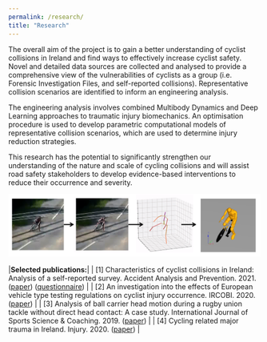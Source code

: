```yaml
---
permalink: /research/
title: "Research"
---
```



The overall aim of the project is to gain a better understanding of cyclist collisions in Ireland and find ways to effectively increase cyclist safety. Novel and detailed data sources are collected and analysed to provide a comprehensive view of the vulnerabilities of cyclists as a group (i.e. Forensic Investigation Files, and self-reported collisions). Representative collision scenarios are identified to inform an engineering analysis.

The engineering analysis involves combined Multibody Dynamics and Deep Learning approaches to traumatic injury biomechanics. An optimisation procedure is used to develop parametric computational models of representative collision scenarios, which are used to determine injury reduction strategies.

This research has the potential to significantly strengthen our understanding of the nature and scale of cycling collisions and will assist road safety stakeholders to develop evidence-based interventions to reduce their occurrence and severity.


<p align="center">
  <img src="/assets/images/Research/reconstruction_pipeline.png" width="900">
</p>


|**Selected publications:**|
| [1] Characteristics of cyclist collisions in Ireland: Analysis of a self-reported survey. Accident Analysis and Prevention. 2021. ([paper](https://www.sciencedirect.com/science/article/pii/S0001457520317681)) ([questionnaire](https://github.com/KevGildea/kevgildea.github.io/blob/master/assets/images/Research/Survey%20questionnaire.pdf)) |
| [2] An investigation into the effects of European vehicle type testing regulations on cyclist injury occurrence. IRCOBI. 2020. ([paper](http://www.ircobi.org/wordpress/downloads/irc20-asia/pdf-files/2029a.pdf)) |
| [3] Analysis of ball carrier head motion during a rugby union tackle without direct head contact: A case study. International Journal of Sports Science & Coaching. 2019. ([paper](https://journals.sagepub.com/doi/10.1177/1747954119833477)) |
| [4] Cycling related major trauma in Ireland. Injury. 2020. ([paper](https://pubmed.ncbi.nlm.nih.gov/31784058/)) |

